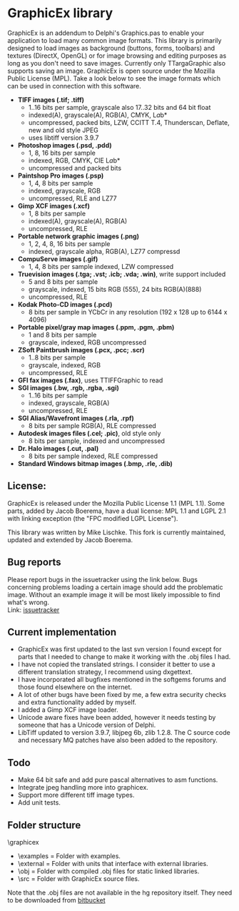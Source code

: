 GraphicEx library
=================

GraphicEx is an addendum to Delphi's Graphics.pas to enable your
application to load many common image formats. This library is
primarily designed to load images as background (buttons, forms,
toolbars) and textures (DirectX, OpenGL) or for image browsing
and editing purposes as long as you don't need to save images.
Currently only TTargaGraphic also supports saving an image.
GraphicEx is open source under the Mozilla Public License (MPL).
Take a look below to see the image formats which can be used in
connection with this software.
 

* **TIFF images (.tif; .tiff)**
    + 1..16 bits per sample, grayscale also 17..32 bits and 64 bit float
    + indexed(A), grayscale(A), RGB(A), CMYK, L*a*b*
    + uncompressed, packed bits, LZW, CCITT T.4, Thunderscan, Deflate, new and old style JPEG
    + uses libtiff version 3.9.7
* **Photoshop images (.psd, .pdd)**
    + 1, 8, 16 bits per sample
    + indexed, RGB, CMYK, CIE L*a*b*
    + uncompressed and packed bits
* **Paintshop Pro images (.psp)**
    + 1, 4, 8 bits per sample
    + indexed, grayscale, RGB
    + uncompressed, RLE and LZ77
* **Gimp XCF images (.xcf)**
    + 1, 8 bits per sample
    + indexed(A), grayscale(A), RGB(A)
    + uncompressed, RLE
* **Portable network graphic images (.png)**
    + 1, 2, 4, 8, 16 bits per sample
    + indexed, grayscale alpha, RGB(A), LZ77 compressd
* **CompuServe images (.gif)**
    + 1, 4, 8 bits per sample indexed, LZW compressed
* **Truevision images (.tga; .vst; .icb; .vda; .win)**, write support included
    + 5 and 8 bits per sample
    + grayscale, indexed, 15 bits RGB (555), 24 bits RGB(A)(888)
    + uncompressed, RLE
* **Kodak Photo-CD images (.pcd)**
    + 8 bits per sample in YCbCr in any resolution (192 x 128 up to 6144 x 4096)
* **Portable pixel/gray map images (.ppm, .pgm, .pbm)**
    + 1 and 8 bits per sample
    + grayscale, indexed, RGB uncompressed
* **ZSoft Paintbrush images (.pcx, .pcc; .scr)**
    + 1..8 bits per sample
    + grayscale, indexed, RGB
    + uncompressed, RLE
* **GFI fax images (.fax)**, uses TTIFFGraphic to read
* **SGI images (.bw, .rgb, .rgba, .sgi)**
    + 1..16 bits per sample
    + indexed, grayscale, RGB(A)
    + uncompressed, RLE
* **SGI Alias/Wavefront images (.rla, .rpf)**
    + 8 bits per sample RGB(A), RLE compressed
* **Autodesk images files (.cel; .pic)**, old style only
    + 8 bits per sample, indexed and uncompressed
* **Dr. Halo images (.cut, .pal)**
    + 8 bits per sample indexed, RLE compressed
* **Standard Windows bitmap images (.bmp, .rle, .dib)**

License:
--------
GraphicEx is released under the Mozilla Public License 1.1 (MPL 1.1).
Some parts, added by Jacob Boerema, have a dual license: MPL 1.1 and
LGPL 2.1 with linking exception (the "FPC modified LGPL License").

This library was written by Mike Lischke.
This fork is currently maintained, updated and extended by Jacob Boerema.

Bug reports
-----------
Please report bugs in the issuetracker using the link below. Bugs concerning
problems loading a certain image should add the problematic image.
Without an example image it will be most likely impossible to find
what's wrong.    
Link: [issuetracker](https://bitbucket.org/jacobb/jgb-thirdparty/issues?status=new&status=open)

Current implementation
----------------------
* GraphicEx was first updated to the last svn version I found except for parts
that I needed to change to make it working with the .obj files I had.
* I have not copied the translated strings. I consider it better to use a
different translation strategy, I recommend using dxgettext.
* I have incorporated all bugfixes mentioned in the softgems forums and those
found elsewhere on the internet.
* A lot of other bugs have been fixed by me, a few extra security checks and 
extra functionality added by myself.
* I added a Gimp XCF image loader.
* Unicode aware fixes have been added, however it needs testing by someone
that has a Unicode version of Delphi.
* LibTiff updated to version 3.9.7, libjpeg 6b, zlib 1.2.8. The C source code
and necessary MQ patches have also been added to the repository.

Todo
----
* Make 64 bit safe and add pure pascal alternatives to asm functions.
* Integrate jpeg handling more into graphicex.
* Support more different tiff image types.
* Add unit tests.

Folder structure
----------------
\graphicex    
- \examples = Folder with examples.    
- \external = Folder with units that interface with external libraries.    
- \obj = Folder with compiled .obj files for static linked libraries.    
- \src = Folder with GraphicEx source files.

Note that the .obj files are not available in the hg repository itself.
They need to be downloaded from [bitbucket](https://bitbucket.org/jacobb/jgb-thirdparty/downloads/obj_libtiff_397.zip)
